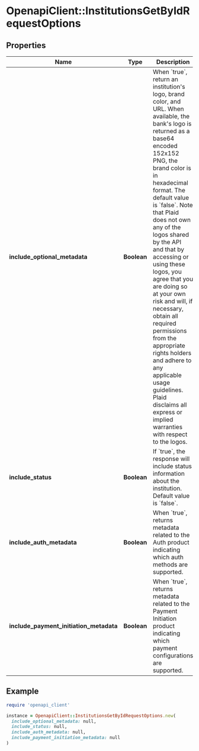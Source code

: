 # OpenapiClient::InstitutionsGetByIdRequestOptions

## Properties

| Name | Type | Description | Notes |
| ---- | ---- | ----------- | ----- |
| **include_optional_metadata** | **Boolean** | When &#x60;true&#x60;, return an institution&#39;s logo, brand color, and URL. When available, the bank&#39;s logo is returned as a base64 encoded 152x152 PNG, the brand color is in hexadecimal format. The default value is &#x60;false&#x60;.  Note that Plaid does not own any of the logos shared by the API and that by accessing or using these logos, you agree that you are doing so at your own risk and will, if necessary, obtain all required permissions from the appropriate rights holders and adhere to any applicable usage guidelines. Plaid disclaims all express or implied warranties with respect to the logos. | [optional][default to false] |
| **include_status** | **Boolean** | If &#x60;true&#x60;, the response will include status information about the institution. Default value is &#x60;false&#x60;. | [optional][default to false] |
| **include_auth_metadata** | **Boolean** | When &#x60;true&#x60;, returns metadata related to the Auth product indicating which auth methods are supported. | [optional][default to false] |
| **include_payment_initiation_metadata** | **Boolean** | When &#x60;true&#x60;, returns metadata related to the Payment Initiation product indicating which payment configurations are supported. | [optional][default to false] |

## Example

```ruby
require 'openapi_client'

instance = OpenapiClient::InstitutionsGetByIdRequestOptions.new(
  include_optional_metadata: null,
  include_status: null,
  include_auth_metadata: null,
  include_payment_initiation_metadata: null
)
```

